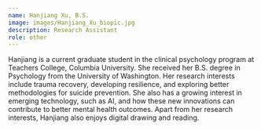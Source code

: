 ```yaml
---
name: Hanjiang Xu, B.S.
image: images/Hanjiang_Xu_biopic.jpg
description: Research Assistant
role: other
---
```


Hanjiang is a current graduate student in the clinical psychology program at Teachers College, Columbia University. She received her B.S. degree in Psychology from the University of Washington. Her research interests include trauma recovery, developing resilience, and exploring better methodologies for suicide prevention. She also has a growing interest in emerging technology, such as AI, and how these new innovations can contribute to better mental health outcomes. Apart from her research interests, Hanjiang also enjoys digital drawing and reading. 